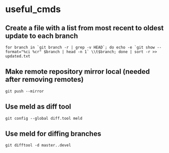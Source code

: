 # useful_cmds

## Create a file with a list from most recent to oldest update to each branch
```
for branch in `git branch -r | grep -v HEAD`; do echo -e `git show --format="%ci %cr" $branch | head -n 1` \\t$branch; done | sort -r >> updated.txt
```

## Make remote repository mirror local (needed after removing remotes)
```
git push --mirror
```

## Use meld as diff tool
```
git config --global diff.tool meld
```

## Use meld for diffing branches
```
git difftool -d master..devel
```